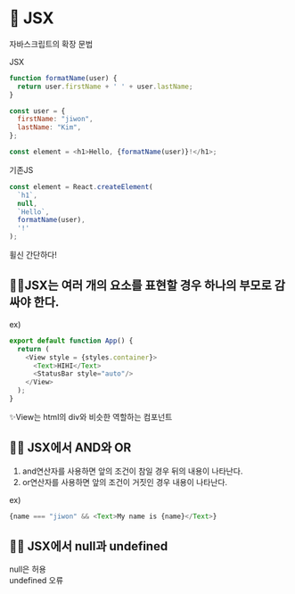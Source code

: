 # 📖 JSX

자바스크립트의 확장 문법

JSX
```js
function formatName(user) {
  return user.firstName + ' ' + user.lastName;
}

const user = {
  firstName: "jiwon",
  lastName: "Kim",
};

const element = <h1>Hello, {formatName(user)}!</h1>;
```
기존JS
```js
const element = React.createElement(
  `h1`,
  null,
  `Hello`,
  formatName(user),
  '!'
);
```

휠신 간단하다!

## 🐱‍🏍JSX는 여러 개의 요소를 표현할 경우 하나의 부모로 감싸야 한다.

ex)
```js
export default function App() {
  return (
    <View style = {styles.container}>
      <Text>HIHI</Text>
      <StatusBar style="auto"/>
    </View>
  );
}
```
✨View는 html의 div와 비슷한 역할하는 컴포넌트

## 🐱‍🏍 JSX에서 AND와 OR
1. and연산자를 사용하면 앞의 조건이 참일 경우 뒤의 내용이 나타난다.
2. or연산자를 사용하면 앞의 조건이 거짓인 경우 내용이 나타난다.

ex)
```js
{name === "jiwon" && <Text>My name is {name}</Text>}
```

## 🐱‍🏍 JSX에서 null과 undefined
null은 허용<br>undefined 오류